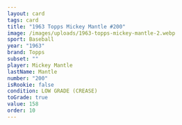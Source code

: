 ```yaml
---
layout: card
tags: card
title: "1963 Topps Mickey Mantle #200"
image: /images/uploads/1963-topps-mickey-mantle-2.webp
sport: Baseball
year: "1963"
brand: Topps
subset: ""
player: Mickey Mantle
lastName: Mantle
number: "200"
isRookie: false
condition: LOW GRADE (CREASE)
toGrade: true
value: 158
order: 10
---
```

